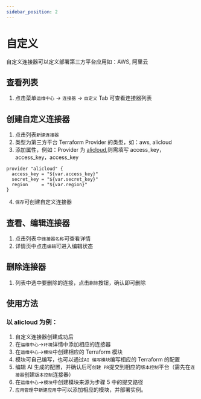 ```yaml
---
sidebar_position: 2
---
```


# 自定义

自定义连接器可以定义部署第三方平台应用如：AWS, 阿里云

## 查看列表

1. 点击菜单`运维中心` -> `连接器` -> `自定义` Tab 可查看连接器列表

## 创建自定义连接器

1. 点击列表`新建连接器`
2. 类型为第三方平台 Terraform Provider 的类型，如：aws, alicloud
3. 添加属性，例如：Provider 为 [alicloud](https://registry.terraform.io/providers/aliyun/alicloud/latest/docs),则需填写 access_key，access_key，access_key

```
provider "alicloud" {
  access_key = "${var.access_key}"
  secret_key = "${var.secret_key}"
  region     = "${var.region}"
}
```

4. `保存`可创建自定义连接器

## 查看、编辑连接器

1. 点击列表中`连接器名称`可查看详情
2. 详情页中点击`编辑`可进入编辑状态

## 删除连接器

1. 列表中选中要删除的连接，点击`删除`按钮，确认即可删除

## 使用方法

### 以 alicloud 为例：

1. 自定义连接器创建成功后
2. 在`运维中心`->`环境`详情中添加相应的连接器
3. 在`运维中心`->`模块`中创建相应的 Terraform 模块
4. 模块可自己编写，也可以通过`AI 编写模块`编写相应的 Terraform 的配置
5. 编辑 AI 生成的配置，并确认后可`创建 PR`提交到相应的`版本控制`平台（需先在`连接器`创建`版本控制`连接器）
6. 在`运维中心`->`模块`中创建模块来源为步骤 5 中的提交路径
7. `应用管理`中`新建应用`中可以添加相应的模块，并部署实例。
